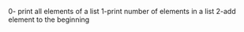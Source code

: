 0- print all elements of a list
1-print number of elements in a list
2-add element to the beginning
